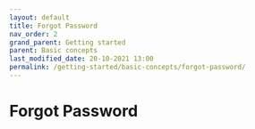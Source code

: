 ```yaml
---
layout: default
title: Forgot Password
nav_order: 2
grand_parent: Getting started
parent: Basic concepts
last_modified_date: 20-10-2021 13:00
permalink: /getting-started/basic-concepts/forgot-password/
---
```


# Forgot Password